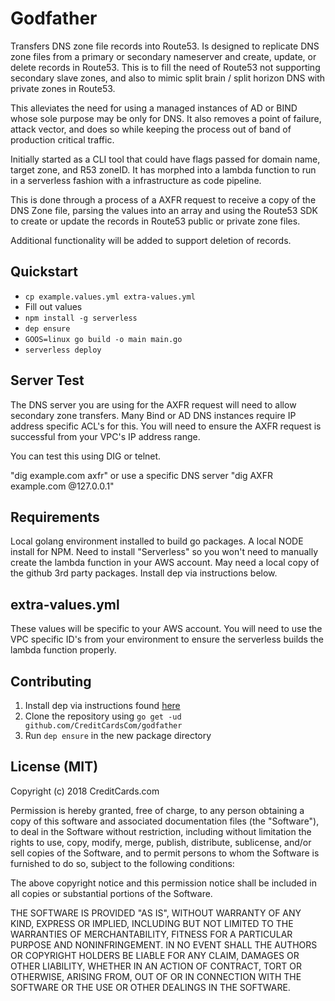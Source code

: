 # Godfather

Transfers DNS zone file records into Route53. Is designed to replicate DNS zone files from a primary or secondary nameserver and create, update, or delete records in Route53. This is to fill the need of Route53 not supporting secondary slave zones, and also to mimic split brain / split horizon DNS with private zones in Route53.

This alleviates the need for using a managed instances of AD or BIND whose sole purpose may be only for DNS. It also removes a point of failure, attack vector, and does so while keeping the process out of band of production critical traffic. 

Initially started as a CLI tool that could have flags passed for domain name, target zone, and R53 zoneID. It has morphed into a lambda function to run in a serverless fashion with a infrastructure as code pipeline.

This is done through a process of a AXFR request to receive a copy of the DNS Zone file, parsing the values into an array and using the Route53 SDK to create or update the records in Route53 public or private zone files.

Additional functionality will be added to support deletion of records. 

## Quickstart

* `cp example.values.yml extra-values.yml`
* Fill out values
* `npm install -g serverless`
* `dep ensure`
* `GOOS=linux go build -o main main.go`
* `serverless deploy`

## Server Test
The DNS server you are using for the AXFR request will need to allow secondary zone transfers. Many Bind or AD DNS instances require IP address specific ACL's for this. You will need to ensure the AXFR request is successful from your VPC's IP address range.

You can test this using DIG or telnet.

"dig example.com axfr" or use a specific DNS server "dig AXFR example.com @127.0.0.1"


## Requirements
Local golang environment installed to build go packages.
A local NODE install for NPM.
Need to install "Serverless" so you won't need to manually create the lambda function in your AWS account.
May need a local copy of the github 3rd party packages.
Install dep via instructions below. 


## extra-values.yml
These values will be specific to your AWS account. You will need to use the VPC specific ID's from your environment to ensure the serverless builds the lambda function properly.



## Contributing

1. Install dep via instructions found [here](https://github.com/golang/dep)
2. Clone the repository using `go get -ud github.com/CreditCardsCom/godfather`
3. Run `dep ensure` in the new package directory

## License (MIT)

Copyright (c) 2018 CreditCards.com

Permission is hereby granted, free of charge, to any person obtaining a copy
of this software and associated documentation files (the "Software"), to deal
in the Software without restriction, including without limitation the rights
to use, copy, modify, merge, publish, distribute, sublicense, and/or sell
copies of the Software, and to permit persons to whom the Software is
furnished to do so, subject to the following conditions:

The above copyright notice and this permission notice shall be included in all
copies or substantial portions of the Software.

THE SOFTWARE IS PROVIDED "AS IS", WITHOUT WARRANTY OF ANY KIND, EXPRESS OR
IMPLIED, INCLUDING BUT NOT LIMITED TO THE WARRANTIES OF MERCHANTABILITY,
FITNESS FOR A PARTICULAR PURPOSE AND NONINFRINGEMENT. IN NO EVENT SHALL THE
AUTHORS OR COPYRIGHT HOLDERS BE LIABLE FOR ANY CLAIM, DAMAGES OR OTHER
LIABILITY, WHETHER IN AN ACTION OF CONTRACT, TORT OR OTHERWISE, ARISING FROM,
OUT OF OR IN CONNECTION WITH THE SOFTWARE OR THE USE OR OTHER DEALINGS IN THE
SOFTWARE.
